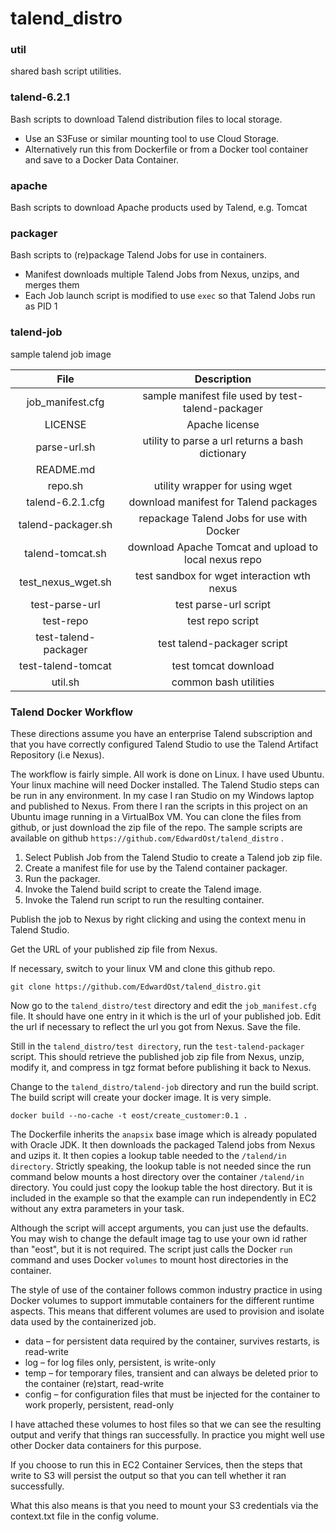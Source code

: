 # talend_distro

### util

shared bash script utilities.

### talend-6.2.1

Bash scripts to download Talend distribution files to local storage.

* Use an S3Fuse or similar mounting tool to use Cloud Storage.
* Alternatively run this from Dockerfile or from a Docker tool container and save to a Docker Data Container.

### apache

Bash scripts to download Apache products used by Talend, e.g. Tomcat

### packager

Bash scripts to (re)package Talend Jobs for use in containers.

* Manifest downloads multiple Talend Jobs from Nexus, unzips, and merges them
* Each Job launch script is modified to use `exec` so that Talend Jobs run as PID 1

### talend-job

sample talend job image


| File                    |  Description                                               |
:------------------------:|:----------------------------------------------------------:|
| job_manifest.cfg        | sample manifest file used by test-talend-packager          |
| LICENSE                 | Apache license                                             |
| parse-url.sh            | utility to parse a url returns a bash dictionary           |
| README.md               |                                                            |
| repo.sh                 | utility wrapper for using wget                             |
| talend-6.2.1.cfg        | download manifest for Talend packages                      |
| talend-packager.sh      | repackage Talend Jobs for use with Docker                  |
| talend-tomcat.sh        | download Apache Tomcat and upload to local nexus repo      |
| test_nexus_wget.sh      | test sandbox for wget interaction wth nexus                |
| test-parse-url          | test parse-url script                                      |
| test-repo               | test repo script                                           |
| test-talend-packager    | test talend-packager script                                |
| test-talend-tomcat      | test tomcat download                                       |
| util.sh                 | common bash utilities                                      |

### Talend Docker Workflow

These directions assume you have an enterprise Talend subscription and that you have correctly configured Talend Studio to use the Talend Artifact Repository (i.e Nexus).

The workflow is fairly simple.  All work is done on Linux.  I have used Ubuntu.  
Your linux machine will need Docker installed.
The Talend Studio steps can be run in any environment.
In my case I ran Studio on my Windows laptop and published to Nexus.
From there I ran the scripts in this project on an Ubuntu image running in a VirtualBox VM.
You can clone the files from github, or just download the zip file of the repo.
The sample scripts are available on github `https://github.com/EdwardOst/talend_distro` .

1.  Select Publish Job from the Talend Studio to create a Talend job zip file.
2.  Create a manifest file for use by the Talend container packager.
3.  Run the packager.
4.  Invoke the Talend build script to create the Talend image.
5.  Invoke the Talend run script to run the resulting container.

Publish the job to Nexus by right clicking and using the context menu in Talend Studio.

Get the URL of your published zip file from Nexus.

If necessary, switch to your linux VM and clone this github repo.

    git clone https://github.com/EdwardOst/talend_distro.git

Now go to the `talend_distro/test` directory and edit the `job_manifest.cfg` file.
It should have one entry in it which is the url of your published job.
Edit the url if necessary to reflect the url you got from Nexus.  Save the file.

Still in the `talend_distro/test directory`, run the `test-talend-packager` script.
This should retrieve the published job zip file from Nexus, unzip, modify it, and compress in tgz format before publishing it back to Nexus.
 
Change to the `talend_distro/talend-job` directory and run the build script.
The build script will create your docker image.  It is very simple.

    docker build --no-cache -t eost/create_customer:0.1 .

The Dockerfile inherits the `anapsix` base image which is already populated with Oracle JDK.
It then downloads the packaged Talend jobs from Nexus and uzips it.
It then copies a lookup table needed to the `/talend/in directory`.
Strictly speaking, the lookup table is not needed since the run command below mounts a host directory over the container `/talend/in` directory.
You could just copy the lookup table the host directory.
But it is included in the example so that the example can run independently in EC2 without any extra parameters in your task.

Although the script will accept arguments, you can just use the defaults.
You may wish to change the default image tag to use your own id rather than "eost", but it is not required.
The script just calls the Docker `run` command and uses Docker `volumes` to mount host directories in the container.
  
The style of use of the container follows common industry practice in using Docker volumes to support immutable containers for the different runtime aspects.
This means that different volumes are used to provision and isolate data used by the containerized job.

* data – for persistent data required by the container, survives restarts, is read-write
* log – for log files only, persistent, is write-only
* temp – for temporary files, transient and can always be deleted prior to the container (re)start, read-write
* config – for configuration files that must be injected for the container to work properly, persistent, read-only

I have attached these volumes to host files so that we can see the resulting output and verify that things ran successfully.  In practice you might well use other Docker data containers for this purpose.

If you choose to run this in EC2 Container Services, then the steps that write to S3 will persist the output so that you can tell whether it ran successfully.

What this also means is that you need to mount your S3 credentials via the context.txt file in the config volume.

